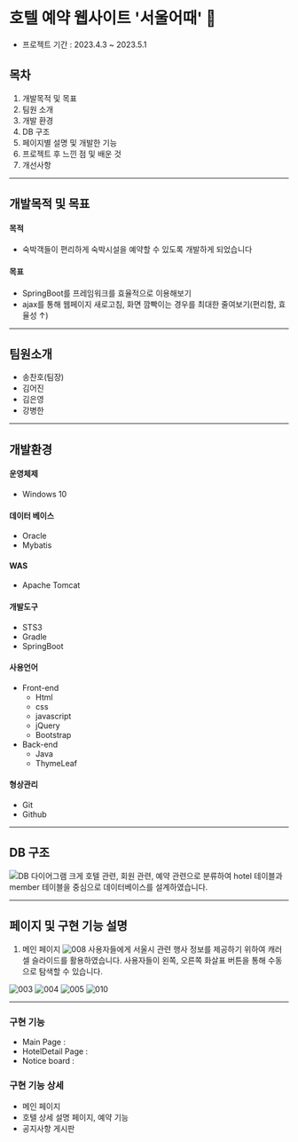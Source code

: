 # 호텔 예약 웹사이트 '서울어때' 🏨
- 프로젝트 기간 : 2023.4.3 ~ 2023.5.1
## 목차
1. 개발목적 및 목표
2. 팀원 소개
3. 개발 환경
4. DB 구조
5. 페이지별 설명 및 개발한 기능
6. 프로젝트 후 느낀 점 및 배운 것
7. 개선사항
---
## 개발목적 및 목표

#### 목적
- 숙박객들이 편리하게 숙박시설을 예약할 수 있도록 개발하게 되었습니다
#### 목표
- SpringBoot를 프레임워크를 효율적으로 이용해보기
- ajax를 통해 웹페이지 새로고침, 화면 깜빡이는 경우를 최대한 줄여보기(편리함, 효율성 ↑)

---
## 팀원소개
- 송찬호(팀장)
- 김어진
- 김은영
- 강병한

---
## 개발환경

#### 운영체제
- Windows 10

#### 데이터 베이스
- Oracle
- Mybatis

#### WAS
- Apache Tomcat

#### 개발도구
- STS3
- Gradle
- SpringBoot

#### 사용언어
* Front-end 
  - Html
  - css
  - javascript
  - jQuery
  -  Bootstrap  
* Back-end
  - Java
  - ThymeLeaf

#### 형상관리
- Git
- Github

---
## DB 구조
![DB 다이어그램](https://github.com/mithzinf/HotelProject/assets/124668883/ba2dcf9c-3892-419b-9433-46c4eb4f4844)
크게 호텔 관련, 회원 관련, 예약 관련으로 분류하여 hotel 테이블과 member 테이블을 중심으로 데이터베이스를 설계하였습니다.

---
## 페이지 및 구현 기능 설명
1. 메인 페이지
![008](https://github.com/mithzinf/HotelProject/assets/124668883/1838c547-a000-4a95-b49a-fa5dfbff069f)
사용자들에게 서울시 관련 행사 정보를 제공하기 위하여 캐러셀 슬라이드를 활용하였습니다.
사용자들이 왼쪽, 오른쪽 화살표 버튼을 통해 수동으로 탐색할 수 있습니다.

![003](https://github.com/mithzinf/HotelProject/assets/124668883/248b39b2-6dca-4aab-8f52-a8a323d07ea3)
![004](https://github.com/mithzinf/HotelProject/assets/124668883/76f3511d-af66-4f20-a98e-6cb45524ff67)
![005](https://github.com/mithzinf/HotelProject/assets/124668883/3a014742-c2c6-4d05-b4af-8deba4eb64d5)
![010](https://github.com/mithzinf/HotelProject/assets/124668883/1682842d-649d-418f-8b26-3d7e25fe5748)

---


### 구현 기능
- Main Page : 
- HotelDetail Page : 
- Notice board : 

### 구현 기능 상세
- 메인 페이지
- 호텔 상세 설명 페이지, 예약 기능
- 공지사항 게시판
